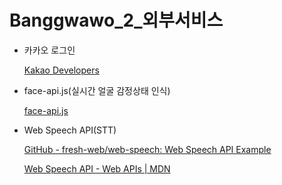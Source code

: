 # Banggwawo_2_외부서비스

- 카카오 로그인
    
    [Kakao Developers](https://developers.kakao.com/docs/latest/ko/kakaologin/rest-api)
    
- face-api.js(실시간 얼굴 감정상태 인식)
    
    [face-api.js](https://justadudewhohacks.github.io/face-api.js/docs/index.html)
    
- Web Speech API(STT)
    
    [GitHub - fresh-web/web-speech: Web Speech API Example](https://github.com/fresh-web/web-speech)
    
    [Web Speech API - Web APIs | MDN](https://developer.mozilla.org/en-US/docs/Web/API/Web_Speech_API)

